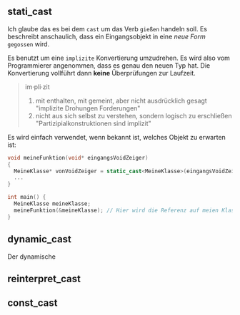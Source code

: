 ## stati_cast

Ich glaube das es bei dem `cast` um das Verb `gießen` handeln soll. Es beschreibt anschaulich, dass ein Eingangsobjekt in eine _neue Form_ `gegossen` wird.

Es  benutzt um eine `implizite` Konvertierung umzudrehen. Es wird also vom Programmierer angenommen, dass es genau den neuen Typ hat. Die Konvertierung vollführt dann **keine** Überprüfungen zur Laufzeit.

> im·pli·zit
> 1. mit enthalten, mit gemeint, aber nicht ausdrücklich gesagt "implizite Drohungen Forderungen"
> 2. nicht aus sich selbst zu verstehen, sondern logisch zu erschließen "Partizipialkonstruktionen sind implizit"

Es wird einfach verwendet, wenn bekannt ist, welches Objekt zu erwarten ist:

```c++
void meineFunktion(void* eingangsVoidZeiger)
{
  MeineKlasse* vonVoidZeiger = static_cast<MeineKlasse>(eingangsVoidZeiger);
  ...
}

int main() {
  MeineKlasse meineKlasse;
  meineFunktion(&meineKlasse); // Hier wird die Referenz auf meien Klasse übergeben
}
```

## dynamic_cast

Der dynamische

## reinterpret_cast

## const_cast

